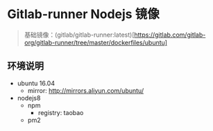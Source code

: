 # Gitlab-runner Nodejs 镜像

> 基础镜像：(gitlab/gitlab-runner:latest)[https://gitlab.com/gitlab-org/gitlab-runner/tree/master/dockerfiles/ubuntu]

## 环境说明

- ubuntu 16.04
    - mirror: http://mirrors.aliyun.com/ubuntu/
- nodejs8
    - npm
        - registry: taobao
    - pm2